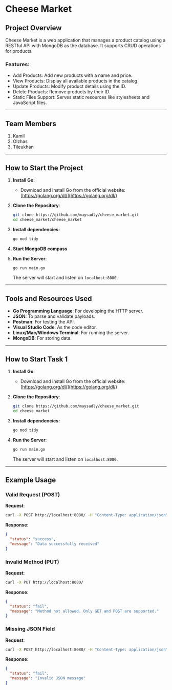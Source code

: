 # Cheese Market

## Project Overview
Cheese Market is a web application that manages a product catalog using a RESTful API with MongoDB as the database. It supports CRUD operations for products.

### Features:
- Add Products: Add new products with a name and price.
- View Products: Display all available products in the catalog.
- Update Products: Modify product details using the ID.
- Delete Products: Remove products by their ID.
- Static Files Support: Serves static resources like stylesheets and JavaScript files.

---

## Team Members
1. Kamil
2. Olzhas
3. Tileukhan

---

## How to Start the Project

1. **Install Go**:
   - Download and install Go from the official website: [https://golang.org/dl/](https://golang.org/dl/)

2. **Clone the Repository**:
   ```bash
   git clone https://github.com/maysadly/cheese_market.git
   cd cheese_market/cheese_market
   ```
3. **Install dependencies:**
    ```bash
   go mod tidy
   ```
4. **Start MongoDB compass**
   
5. **Run the Server**:
   ```bash
   go run main.go
   ```
   The server will start and listen on `localhost:8080`.

---

## Tools and Resources Used
- **Go Programming Language**: For developing the HTTP server.
- **JSON**: To parse and validate payloads.
- **Postman**: For testing the API.
- **Visual Studio Code**: As the code editor.
- **Linux/Mac/Windows Terminal**: For running the server.
- **MongoDB**: For storing data.

---

## How to Start Task 1

1. **Install Go**:
   - Download and install Go from the official website: [https://golang.org/dl/](https://golang.org/dl/)

2. **Clone the Repository**:
   ```bash
   git clone https://github.com/maysadly/cheese_market.git
   cd cheese_market
   ```
3. **Install dependencies:**
    ```bash
   go mod tidy
   ```
4. **Run the Server**:
   ```bash
   go run main.go
   ```
   The server will start and listen on `localhost:8080`.

---
   
## Example Usage
### Valid Request (POST)
**Request**:
```bash
curl -X POST http://localhost:8080/ -H "Content-Type: application/json" -d '{"message": "Hello, World!"}'
```
**Response**:
```json
{
  "status": "success",
  "message": "Data successfully received"
}
```
### Invalid Method (PUT)
**Request**:
```bash
curl -X PUT http://localhost:8080/
```
**Response**:
```json
{
  "status": "fail",
  "message": "Method not allowed. Only GET and POST are supported."
}
```

### Missing JSON Field
**Request**:
```bash
curl -X POST http://localhost:8080/ -H "Content-Type: application/json" -d '{"message1": "Hello, World!"}'
```
**Response**:
```json
{
  "status": "fail",
  "message": "Invalid JSON message"
}
```
